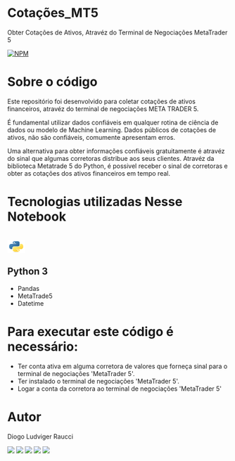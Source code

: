 # Cotações_MT5
Obter Cotações de Ativos, Atravéz do Terminal de Negociações MetaTrader 5

[![NPM](https://img.shields.io/npm/l/react)](https://github.com/diogoraucci/Cotacoes_MT5/blob/main/LICENSE)

## 

# Sobre o código
Este repositório foi desenvolvido para coletar cotações de ativos financeiros, atravéz do terminal de negociações META TRADER 5.

É fundamental utilizar dados confiáveis em qualquer rotina de ciência de dados ou modelo de Machine Learning.
Dados públicos de cotações de ativos, não são confiáveis, comumente apresentam erros.

Uma alternativa para obter informações confiáveis gratuitamente é atravéz do sinal que algumas corretoras distribue aos seus clientes.
Atravéz da biblioteca Metatrade 5 do Python, é possivel receber o sinal de corretoras e obter as cotações dos ativos financeiros em tempo real.    

# Tecnologias utilizadas Nesse Notebook       
<div style="display: inline_block"><br>
  <img align="center" alt="Rafa-Python" height="30" width="40" src="https://raw.githubusercontent.com/devicons/devicon/master/icons/python/python-original.svg">
</div>
  
  ##
## Python 3
- Pandas
- MetaTrade5
- Datetime

# Para executar este código é necessário:
- Ter conta ativa em alguma corretora de valores que forneça sinal para o terminal de negociações 'MetaTrader 5'.
- Ter instalado o terminal de negociações 'MetaTrader 5'.
- Logar a conta da corretora ao terminal de negociações 'MetaTrader 5'

# Autor
Diogo Ludviger Raucci

<div> 
<a href="https://instagram.com/diogoludviger" target="_blank"><img src="https://img.shields.io/badge/-Instagram-%23E4405F?style=for-the-badge&logo=instagram&logoColor=white" target="_blank"></a>
<a href = "mailto:diogoraucci@gmail.com"><img src="https://img.shields.io/badge/-Gmail-%23333?style=for-the-badge&logo=gmail&logoColor=white" target="_blank"></a>
<a href="https://www.linkedin.com/in/diogoraucci" target="_blank"><img src="https://img.shields.io/badge/-LinkedIn-%230077B5?style=for-the-badge&logo=linkedin&logoColor=white" target="_blank"></a> 
<a href="https://medium.com/@diogoraucci" target="_blank"><img src="https://img.shields.io/badge/Medium-12100E?style=for-the-badge&logo=medium&logoColor=white" target="_blank"></a>
<a href="https://www.behance.net/3diogo" target="_blank"><img src="https://img.shields.io/badge/-Behance-blue?style=for-the-badge&logo=behance&logoColor=white" target="_blank"></a>
</div>
